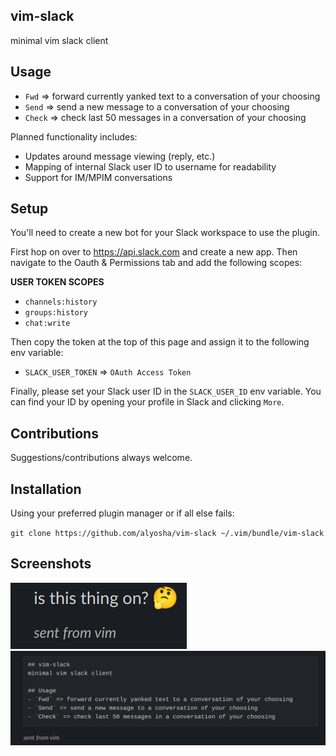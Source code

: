 ## vim-slack
minimal vim slack client

## Usage
- `Fwd` => forward currently yanked text to a conversation of your choosing
- `Send` => send a new message to a conversation of your choosing
- `Check` => check last 50 messages in a conversation of your choosing

Planned functionality includes:
- Updates around message viewing (reply, etc.)
- Mapping of internal Slack user ID to username for readability
- Support for IM/MPIM conversations

## Setup
You'll need to create a new bot for your Slack workspace to use the plugin.

First hop on over to https://api.slack.com and create a new app. Then navigate
to the Oauth & Permissions tab and add the following scopes:

**USER TOKEN SCOPES**
- `channels:history`
- `groups:history`
- `chat:write`

Then copy the token at the top of this page and assign it to the
following env variable:

- `SLACK_USER_TOKEN` =>  `OAuth Access Token`

Finally, please set your Slack user ID in the `SLACK_USER_ID` env variable.
You can find your ID by opening your profile in Slack and clicking `More`.

## Contributions
Suggestions/contributions always welcome.

## Installation
Using your preferred plugin manager or if all else fails:

`git clone https://github.com/alyosha/vim-slack ~/.vim/bundle/vim-slack`

## Screenshots
![send example](images/send-example.png)
![forward yanked example](images/fwd-yanked-example.png)

